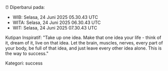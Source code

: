 ⏰ Diperbarui pada:
- WIB: Selasa, 24 Juni 2025 05.30.43 UTC
- WITA: Selasa, 24 Juni 2025 06.30.43 UTC
- WIT: Selasa, 24 Juni 2025 07.30.43 UTC

Kutipan Inspiratif:
"Take up one idea. Make that one idea your life - think of it, dream of it, live on that idea. Let the brain, muscles, nerves, every part of your body, be full of that idea, and just leave every other idea alone. This is the way to success."


Kategori: success

